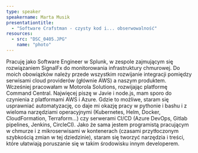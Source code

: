 ```yaml
---
type: speaker
speakername: Marta Musik
presentationtitle:
  - "Software Crafstman - czysty kod i... obserwowalność"
resources:
  - src: "DSC_0405.JPG"
    name: "photo"
---
```

Pracuję jako Software Engineer w Splunk, w zespole zajmującym się rozwiązaniem SignalFx do monitorowania infrastruktury chmurowej. Do moich obowiązków należy przede wszystkim rozwijanie integracji pomiędzy serwisami cloud providerów (głównie AWS) a naszym produktem. Wcześniej pracowałam w Motorola Solutions, rozwijając platformę Command Central.  Najwięcej piszę w Javie i node.js, mam sporo do czynienia z platformami AWS i Azure. Gdzie to możliwe, staram się usprawniać automatyzację, co daje mi okazję pracy w pythonie i bashu i z wieloma narzędziami operacyjnymi (Kubernetes, Helm, Docker, CloudFormation, Terraform…) czy serwerami CI/CD (Azure DevOps, Gitlab pipelines, Jenkins, CircleCI). Jako że sama jestem programistą pracującym w chmurze i z mikroserwisami w kontenerach (czasami przytłoczonym szybkością zmian w tej dziedzinie), staram się tworzyć narzędzia i treści, które ułatwiają poruszanie się w takim środowisku innym developerem.
